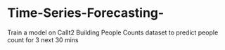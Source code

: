 # Time-Series-Forecasting-
Train a model on CalIt2 Building People Counts dataset to predict people count for 3 next 30 mins
